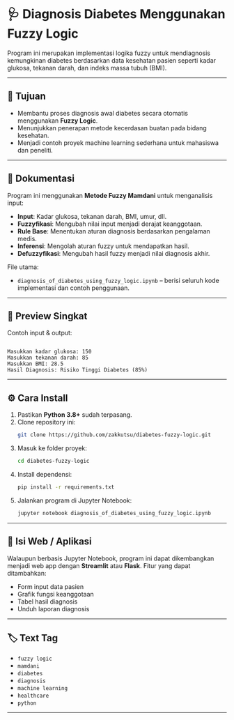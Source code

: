 # 🩺 Diagnosis Diabetes Menggunakan Fuzzy Logic

Program ini merupakan implementasi logika fuzzy untuk mendiagnosis kemungkinan diabetes berdasarkan data kesehatan pasien seperti kadar glukosa, tekanan darah, dan indeks massa tubuh (BMI).  

---

## 🎯 Tujuan
- Membantu proses diagnosis awal diabetes secara otomatis menggunakan **Fuzzy Logic**.
- Menunjukkan penerapan metode kecerdasan buatan pada bidang kesehatan.
- Menjadi contoh proyek machine learning sederhana untuk mahasiswa dan peneliti.

---

## 📄 Dokumentasi
Program ini menggunakan **Metode Fuzzy Mamdani** untuk menganalisis input:
- **Input**: Kadar glukosa, tekanan darah, BMI, umur, dll.
- **Fuzzyfikasi**: Mengubah nilai input menjadi derajat keanggotaan.
- **Rule Base**: Menentukan aturan diagnosis berdasarkan pengalaman medis.
- **Inferensi**: Mengolah aturan fuzzy untuk mendapatkan hasil.
- **Defuzzyfikasi**: Mengubah hasil fuzzy menjadi nilai diagnosis akhir.

File utama:  
- `diagnosis_of_diabetes_using_fuzzy_logic.ipynb` – berisi seluruh kode implementasi dan contoh penggunaan.

---

## 👀 Preview Singkat
Contoh input & output:
```

Masukkan kadar glukosa: 150
Masukkan tekanan darah: 85
Masukkan BMI: 28.5
Hasil Diagnosis: Risiko Tinggi Diabetes (85%)

````

---

## ⚙️ Cara Install
1. Pastikan **Python 3.8+** sudah terpasang.
2. Clone repository ini:
   ```bash
   git clone https://github.com/zakkutsu/diabetes-fuzzy-logic.git
    ````
3. Masuk ke folder proyek:
   ```bash
   cd diabetes-fuzzy-logic
   ```
4. Install dependensi:
   ```bash
   pip install -r requirements.txt
   ```
5. Jalankan program di Jupyter Notebook:
   ```bash
   jupyter notebook diagnosis_of_diabetes_using_fuzzy_logic.ipynb
   ```

---

## 📂 Isi Web / Aplikasi

Walaupun berbasis Jupyter Notebook, program ini dapat dikembangkan menjadi web app dengan **Streamlit** atau **Flask**.
Fitur yang dapat ditambahkan:

* Form input data pasien
* Grafik fungsi keanggotaan
* Tabel hasil diagnosis
* Unduh laporan diagnosis

---

## 🏷 Text Tag

* `fuzzy logic`
* `mamdani`
* `diabetes`
* `diagnosis`
* `machine learning`
* `healthcare`
* `python`

---
